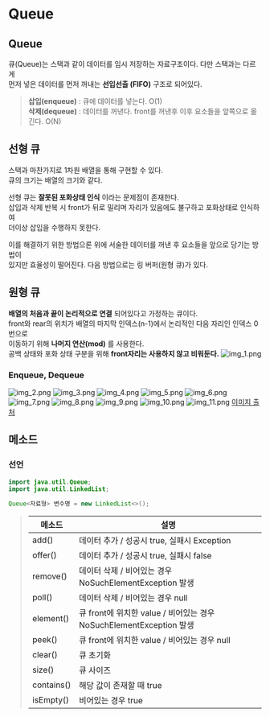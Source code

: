 # Queue
## Queue
큐(Queue)는 스택과 같이 데이터를 임시 저장하는 자료구조이다. 다만 스택과는 다르게   
먼저 넣은 데이터를 먼저 꺼내는 **선입선출 (FIFO)** 구조로 되어있다.   
>**삽입(enqueue)** : 큐에 데이터를 넣는다. O(1)   
> **삭제(dequeue)** : 데이터를 꺼낸다. front를 꺼낸후 이후 요소들을 앞쪽으로 옮긴다. O(N)

## 선형 큐
스택과 마찬가지로 1차원 배열을 통해 구현할 수 있다.   
큐의 크기는 배열의 크기와 같다.  

선형 큐는 **잘못된 포화상태 인식** 이라는 문제점이 존재한다.   
삽입과 삭제 반복 시 front가 뒤로 밀리며 자리가 있음에도 불구하고 포화상태로 인식하여   
더이상 삽입을 수행하지 못한다.     

이를 해결하기 위한 방법으론 위에 서술한 데이터를 꺼낸 후 요소들을 앞으로 당기는 방법이   
있지만 효율성이 떨어진다. 다음 방법으로는 링 버퍼(원형 큐)가 있다.   

## 원형 큐
**배열의 처음과 끝이 논리적으로 연결** 되어있다고 가정하는 큐이다.   
front와 rear의 위치가 배열의 마지막 인덱스(n-1)에서 논리적인 다음 자리인 인덱스 0번으로   
이동하기 위해 **나머지 연산(mod)** 를 사용한다.   
공백 상태와 포화 상태 구분을 위해 **front자리는 사용하지 않고 비워둔다.**
![img_1.png](img/img_1.png)

### Enqueue, Dequeue
![img_2.png](img/img_2.png)
![img_3.png](img/img_3.png)
![img_4.png](img/img_4.png)
![img_5.png](img/img_5.png)
![img_6.png](img/img_6.png)
![img_7.png](img/img_7.png)
![img_8.png](img/img_8.png)
![img_9.png](img/img_9.png)
![img_10.png](img/img_10.png)
![img_11.png](img/img_11.png)
[이미지 출처](https://mailmail.tistory.com/41)

## 메소드
### 선언
```java
import java.util.Queue;
import java.util.LinkedList;

Queue<자료형> 변수명 = new LinkedList<>();
```
>|메소드|설명|   
>|--|--|   
>|add()|데이터 추가 / 성공시 true, 실패시 Exception|   
>|offer()|데이터 추가 / 성공시 true, 실패시 false|   
>|remove()|데이터 삭제 / 비어있는 경우 NoSuchElementException 발생|   
>|poll()|데이터 삭제 / 비어있는 경우 null|   
>|element()|큐 front에 위치한 value / 비어있는 경우 NoSuchElementException 발생|   
>|peek()|큐 front에 위치한 value / 비어있는 경우 null|   
>|clear()|큐 초기화|   
>|size()|큐 사이즈|   
>|contains()|해당 값이 존재할 때 true|
>|isEmpty()|비어있는 경우 true|   
